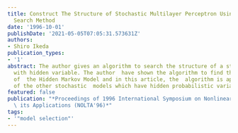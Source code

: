 ```yaml
---
title: Construct The Structure of Stochastic Multilayer Perceptron Using The Model
  Search Method
date: '1996-10-01'
publishDate: '2021-05-05T07:05:31.573631Z'
authors:
- Shiro Ikeda
publication_types:
- '1'
abstract: The author gives an algorithm to search the structure of a stochastic models
  with hidden variable. The author  have shown the algorithm to find the hidden structure
  of  the Hidden Markov Model and in this article, the  algorithm is applied for one
  of the other stochastic  models which have hidden probabilistic variables.
featured: false
publication: "*Proceedings of 1996 International Symposium on Nonlinear Theory and\
  \ its Applications (NOLTA'96)*"
tags:
- '"model selection"'
---
```

